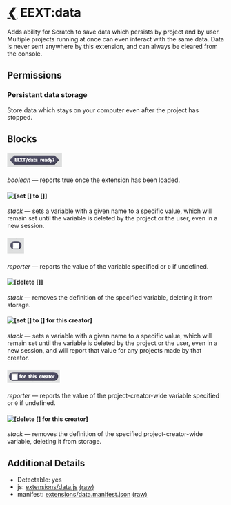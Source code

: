 [❮](#exts) EEXT:data
====================
Adds ability for Scratch to save data which persists by project and by user. Multiple projects running at once can even interact with the same data. Data is never sent anywhere by this extension, and can always be cleared from the console.

## Permissions
### Persistant data storage
Store data which stays on your computer even after the project has stopped.

## Blocks
#### ![<EEXT/data ready?>](pages/extensions/eext/data/block0.png "<EEXT/data ready?>")
*boolean* — reports true once the extension has been loaded.

#### ![[set [] to []]](pages/extensions/eext/data/block1.png "[set [] to []]")
*stack* — sets a variable with a given name to a specific value, which will remain set until the variable is deleted by the project or the user, even in a new session.

#### ![([])](pages/extensions/eext/data/block2.png "([])")
*reporter* — reports the value of the variable specified or `0` if undefined.

#### ![[delete []]](pages/extensions/eext/data/block3.png "[delete []]")
*stack* — removes the definition of the specified variable, deleting it from storage.

#### ![[set [] to [] for this creator]](pages/extensions/eext/data/block4.png "[set [] to [] for this creator]")
*stack* — sets a variable with a given name to a specific value, which will remain set until the variable is deleted by the project or the user, even in a new session, and will report that value for any projects made by that creator.

#### ![([] for this creator)](pages/extensions/eext/data/block5.png "([] for this creator)")
*reporter* — reports the value of the project-creator-wide variable specified or `0` if undefined.

#### ![[delete [] for this creator]](pages/extensions/eext/data/block6.png "[delete [] for this creator]")
*stack* — removes the definition of the specified project-creator-wide variable, deleting it from storage.

## Additional Details
* Detectable: yes
* js: [extensions/data.js](https://github.com/bleush38p/EasyExtend/blob/master/extensions/data.js) [(raw)](https://github.com/bleush38p/EasyExtend/raw/master/extensions/data.js)
* manifest: [extensions/data.manifest.json](https://github.com/bleush38p/EasyExtend/blob/master/extensions/data.manifest.json) [(raw)](https://github.com/bleush38p/EasyExtend/raw/master/extensions/data.manifest.json)